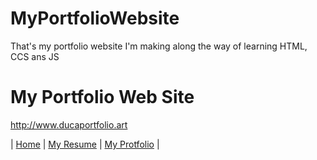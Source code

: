 # MyPortfolioWebsite
That's my portfolio website I'm making along the way of learning HTML, CCS ans JS

# My Portfolio Web Site

<http://www.ducaportfolio.art>

| [Home](http://www.ducaportfolio.art/index) |
[My Resume](http://www.ducaportfolio.art/curriculo) |
[My Protfolio](http://www.ducaportfolio.art/portifolio) |
